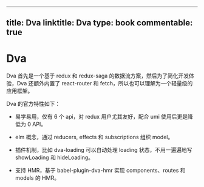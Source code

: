 
---
title: Dva
linktitle: Dva
type: book
commentable: true
---

# Dva

Dva 首先是一个基于 redux 和 redux-saga 的数据流方案，然后为了简化开发体验，Dva 还额外内置了 react-router 和 fetch，所以也可以理解为一个轻量级的应用框架。

Dva 的官方特性如下：

- 易学易用，仅有 6 个 api，对 redux 用户尤其友好，配合 umi 使用后更是降低为 0 API。

- elm 概念，通过 reducers, effects 和 subscriptions 组织 model。

- 插件机制，比如 dva-loading 可以自动处理 loading 状态，不用一遍遍地写 showLoading 和 hideLoading。

- 支持 HMR，基于 babel-plugin-dva-hmr 实现 components、routes 和 models 的 HMR。

    